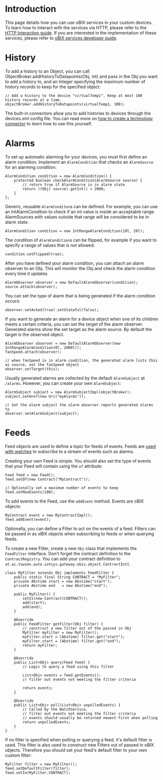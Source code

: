 # Introduction #

This page details how you can use oBIX services in your custom devices.
To learn how to interact with the services via HTTP, please refer to the [HTTP Interaction guide](HTTPinteraction#Using_oBIX_services.md).
If you are interested in the implementation of these services, please refer to [oBIX services developer guide](obixServicesDev.md).


# History #

To add a history to an Object, you can call ObjectBroker.addHistoryToDatapoints(Obj, int)
and pass in the Obj you want to add a history to, and an Integer specifying the maximum
number of history records to keep for the specified object:
```
// Add a history to the device "virtualTemp1". Keep at most 100 history records at a time.
objectBroker.addHistoryToDatapoints(virtualTemp1, 100);
```


The built-in connectors allow you to add histories to devices through the devices.xml config file.
You can read more on [how to create a technology connector](connectorhowto.md) to learn how to use this yourself.


# Alarms #

To set up automatic alarming for your devices, you must first define an alarm condition.
Implement an `AlarmCondition` that checks an `AlarmSource` for an alarming condition:
```
AlarmCondition condition = new AlarmCondition() {
	protected boolean checkAlarmCondition(AlarmSource source) {
		// return true if AlarmSource is in alarm state
		return ((Obj) source).getInt() < 2000;
	}
};
```

Generic, reusable `AlarmConditon`s can be defined.
For example, you can use an IntAlarmCondition to check if an int value is inside an acceptable range.
AlarmSources with values outside that range will be considered to be in alarm state.

```
AlarmCondition condition = new IntRangeAlarmCondition(10l, 20l);
```

The condition of `AlarmCondition`s can be flipped, for example if you want to specify a range of values that is not allowed:
```
condition.setFlipped(true);
```

After you have defined your alarm condition, you can attach an alarm observer to an Obj.
This will monitor the Obj and check the alarm condition every time it updates.
```
AlarmObserver observer = new DefaultAlarmObserver(condition);
source.attach(observer);
```

You can set the type of alarm that is being generated if the alarm condition occurs:
```
observer.setAcked(true).setStateful(false);
```

If you want to generate an alarm for a device object when one of its children meets a certain criteria,
you can set the target of the alarm observer.
Generated alarms show the set target as the alarm source. By default the target is the observed object.

```
AlarmObserver observer = new DefaultAlarmObserver(new IntRangeAlarmCondition(0l, 2000l));
fanSpeed.attach(observer);

// when fanSpeed is in alarm condition, the generated alarm lists this as source, not the fanSpeed object
observer.setTarget(this);
```


Usually generated alarms are collected by the default `AlarmSubject` at `/alarms`.
However, you can create your own `AlarmSubject`:
```
AlarmSubject subject = new AlarmSubjectImpl(objectBroker);
subject.setHref(new Uri("myAlarms"));

// Set the alarm subject the alarm observer reports generated alarms to
observer.setAlarmSubject(subject);
```


# Feeds #

Feed objects are used to define a topic for feeds of events.
Feeds are [used with watches](HTTPinteraction#Watching_Feeds.md) to subscribe to a stream of events such as alarms.

Creating your own Feed is simple.
You should also set the type of events that your Feed will contain using the `of` attribute:
```
Feed feed = new Feed();
feed.setOf(new Contract("MyContract"));

// Optionally set a maximum number of events to keep
feed.setMaxEvents(100);
```

To add events to the Feed, use the `addEvent` method.
Events are oBIX objects:
```
MyContract event = new MyContractImpl();
feed.addEvent(event);
```


Optionally, you can define a Filter to act on the events of a feed.
Filters can be passed in as oBIX objects when subscribing to feeds or when querying feeds.

To create a new Filter, create a new `Obj` class that implements the `FeedFilter` interface.
Don't forget the contract definition to the `ContractRegistry`.
You can add your contract definition to `at.ac.tuwien.auto.iotsys.gateway.obix.object.ContractInit`.

```
class MyFilter extends Obj implements FeedFilter {
	public static final String CONTRACT = "MyFilter";
	private Abstime start = new Abstime("start");
	private Abstime end   = new Abstime("end");
	
	public MyFilter() {
		setIs(new Contract(CONTRACT));
		add(start);
		add(end);
	}

	@Override
	public FeedFilter getFilter(Obj filter) {
		// construct a new filter out of the passed in Obj
		MyFilter myFilter = new MyFilter();
		myFilter.start = (Abstime) filter.get("start");
		myFilter.start = (Abstime) filter.get("end"); 
		return myFilter;
	}

	@Override
	public List<Obj> query(Feed feed) {
		// Logic to query a feed using this filter
		
		List<Obj> events = feed.getEvents();
		// filter out events not meeting the filter criteria

		return events;
	}

	@Override
	public List<Obj> poll(List<Obj> unpolledEvents) {
		// Called by the WatchService.
		// filter out events not meeting the filter criteria
		// events should usually be returned newest-first when polling
		return unpolledEvents;
	}
}
```


If no filter is specified when polling or querying a feed, it's default filter is used.
This filter is also used to construct new Filters out of passed in oBIX objects.
Therefore you should set your feed's default filter to your own custom filter:

```
MyFilter filter = new MyFilter();
feed.setDefaultFilter(filter);
feed.setIn(MyFilter.CONTRACT);
```
